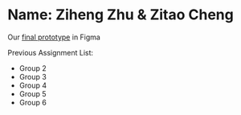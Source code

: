 

# Name: Ziheng Zhu & Zitao Cheng

Our [final prototype](https://www.figma.com/file/eLTJKKfVK9AA7FOJriAChB/Final-Group-6?node-id=0%3A1) in Figma


Previous Assignment List:

  - Group 2
  - Group 3
  - Group 4
  - Group 5
  - Group 6
  


